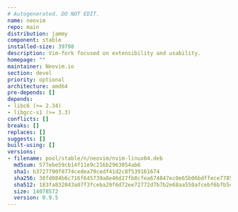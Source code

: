 ```yaml
---
# Autogenerated. DO NOT EDIT.
name: neovim
repo: main
distribution: jammy
component: stable
installed-size: 39798
description: Vim-fork focused on extensibility and usability.
homepage: ""
maintainer: Neovim.io
section: devel
priority: optional
architecture: amd64
pre-depends: []
depends:
- libc6 (>= 2.34)
- libgcc-s1 (>= 3.3)
conflicts: []
breaks: []
replaces: []
suggests: []
built-using: []
versions:
- filename: pool/stable/n/neovim/nvim-linux64.deb
  md5sum: 577ebe59cb14f11e9c216b2963054ab6
  sha1: b3727790f8774cedea79cedf41d2c8f539161674
  sha256: 38fd084b6c716f645739a8e46d27fb8cfea674847ec0e65b06bdffece7785780
  sha512: 183fa832043a07f3fceba29f6d72ee72772d7b7b2e68aa550afcebf6bfb5eac6e956a5b0d440739ba5ab8323d302a126bf389e625ab36b912a276983fc8dedea
  size: 14078572
  version: 0.9.5
---
```

